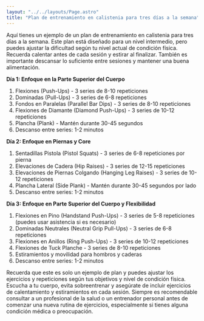 ```yaml
---
layout: "../../layouts/Page.astro"
title: "Plan de entrenamiento en calistenia para tres días a la semana"
---
```

Aquí tienes un ejemplo de un plan de entrenamiento en calistenia para tres días a la semana. Este plan está diseñado para un nivel intermedio, pero puedes ajustar la dificultad según tu nivel actual de condición física. Recuerda calentar antes de cada sesión y estirar al finalizar. También es importante descansar lo suficiente entre sesiones y mantener una buena alimentación.

**Día 1: Enfoque en la Parte Superior del Cuerpo**

1. Flexiones (Push-Ups) - 3 series de 8-10 repeticiones
2. Dominadas (Pull-Ups) - 3 series de 6-8 repeticiones
3. Fondos en Paralelas (Parallel Bar Dips) - 3 series de 8-10 repeticiones
4. Flexiones de Diamante (Diamond Push-Ups) - 3 series de 10-12 repeticiones
5. Plancha (Plank) - Mantén durante 30-45 segundos
6. Descanso entre series: 1-2 minutos

**Día 2: Enfoque en Piernas y Core**

1. Sentadillas Pistola (Pistol Squats) - 3 series de 6-8 repeticiones por pierna
2. Elevaciones de Cadera (Hip Raises) - 3 series de 12-15 repeticiones
3. Elevaciones de Piernas Colgando (Hanging Leg Raises) - 3 series de 10-12 repeticiones
4. Plancha Lateral (Side Plank) - Mantén durante 30-45 segundos por lado
5. Descanso entre series: 1-2 minutos

**Día 3: Enfoque en Parte Superior del Cuerpo y Flexibilidad**

1. Flexiones en Pino (Handstand Push-Ups) - 3 series de 5-8 repeticiones (puedes usar asistencia si es necesario)
2. Dominadas Neutrales (Neutral Grip Pull-Ups) - 3 series de 6-8 repeticiones
3. Flexiones en Anillos (Ring Push-Ups) - 3 series de 10-12 repeticiones
4. Flexiones de Tuck Planche - 3 series de 8-10 repeticiones
5. Estiramientos y movilidad para hombros y caderas
6. Descanso entre series: 1-2 minutos

Recuerda que este es solo un ejemplo de plan y puedes ajustar los ejercicios y repeticiones según tus objetivos y nivel de condición física. Escucha a tu cuerpo, evita sobreentrenar y asegúrate de incluir ejercicios de calentamiento y estiramientos en cada sesión. Siempre es recomendable consultar a un profesional de la salud o un entrenador personal antes de comenzar una nueva rutina de ejercicios, especialmente si tienes alguna condición médica o preocupación.